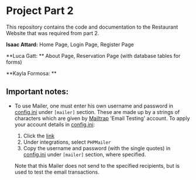 # Project Part 2
This repository contains the code and documentation to the Restaurant Website that was required from part 2.

**Isaac Attard:**   Home Page, Login Page, Register Page

**Luca Gatt: **     About Page, Reservation Page (with database tables for forms)

**Kayla Formosa: **


## Important notes:
- To use Mailer, one must enter his own username and password in [config.ini](config.ini) under `[mailer]` section. These are made up by a strings of characters which are given by [Mailtrap](mailtrap.io/inboxes) 'Email Testing' account. To apply your account details in [config.ini](config.ini):
   1. Click the [link](mailtrap.io/inboxes)
   2. Under integrations, select `PHPMailer`
   3. Copy the username and password (with the single quotes) in [config.ini](config.ini) under `[mailer]` section, where specified.
  
  Note that this Mailer does not send to the specified recipients, but is used to test the email transactions.
